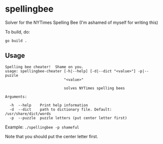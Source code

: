 # spellingbee
Solver for the NYTimes Spelling Bee (I'm ashamed of myself for writing this)


To build, do:

`go build .`

## Usage

```
Spelling bee cheater!  Shame on you.
usage: spellingbee-cheater [-h|--help] [-d|--dict "<value>"] -p|--puzzle
                           "<value>"

                           solves NYTimes spelling bees

Arguments:

  -h  --help    Print help information
  -d  --dict    path to dictionary file. Default: /usr/share/dict/words
  -p  --puzzle  puzzle letters (put center letter first)
  ```
  
  Example:
  `./spellingbee -p shameful`
  
  Note that you should put the center letter first.
